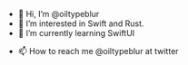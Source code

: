- 👋 Hi, I’m @oiltypeblur
- 👀 I’m interested in Swift and Rust.
- 🌱 I’m currently learning SwiftUI
<!--- - 💞️ I’m looking to collaborate on ... --->
- 📫 How to reach me @oiltypeblur at twitter

<!---
oiltypeblur/oiltypeblur is a ✨ special ✨ repository because its `README.md` (this file) appears on your GitHub profile.
You can click the Preview link to take a look at your changes.
--->
